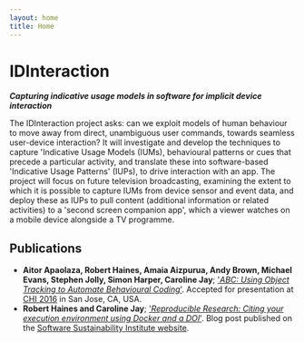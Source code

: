 ```yaml
---
layout: home
title: Home
---
```


# IDInteraction

***Capturing indicative usage models in software for implicit device interaction***

The IDInteraction project asks: can we exploit models of human behaviour to move away from direct, unambiguous user commands, towards seamless user-device interaction? It will investigate and develop the techniques to capture 'Indicative Usage Models (IUMs), behavioural patterns or cues that precede a particular activity, and translate these into software-based 'Indicative Usage Patterns' (IUPs), to drive interaction with an app. The project will focus on future television broadcasting, examining the extent to which it is possible to capture IUMs from device sensor and event data, and deploy these as IUPs to pull content (additional information or related activities) to a 'second screen companion app', which a viewer watches on a mobile device alongside a TV programme.

## Publications

* **Aitor Apaolaza, Robert Haines, Amaia Aizpurua, Andy Brown, Michael Evans, Stephen Jolly, Simon Harper, Caroline Jay**; ['*ABC: Using Object Tracking to Automate Behavioural Coding*'](https://www.escholar.manchester.ac.uk/uk-ac-man-scw:297977). Accepted for presentation at [CHI 2016](https://chi2016.acm.org) in San Jose, CA, USA.
* **Robert Haines and Caroline Jay**; ['*Reproducible Research: Citing your execution environment using Docker and a DOI*'](http://www.software.ac.uk/blog/2016-03-29-reproducible-research-citing-your-execution-environment-using-docker-and-doi). Blog post published on the [Software Sustainability Institute website](http://www.software.ac.uk/).
